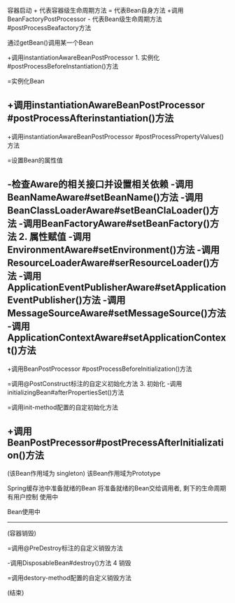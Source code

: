 容器启动                                                  + 代表容器级生命周期方法
                                                          = 代表Bean自身方法
+调用BeanFactoryPostProcessor                             - 代表Bean级生命周期方法
 #postProcessBeafactory方法

通过getBean()调用某一个Bean

 +调用instantiationAwareBeanPostProcessor                                               1. 实例化
  #postProcessBeforeInstantiation()方法

=实例化Bean

+调用instantiationAwareBeanPostProcessor
 #postProcessAfterinstantiation()方法
---------------------------------------------------------------------------------------------------------
+调用instantiationAwareBeanPostProcessor
 #postProcessPropertyValues()方法
 
 =设置Bean的属性值
 
 -检查Aware的相关接口并设置相关依赖    -调用BeanNameAware#setBeanName()方法
                                    -调用BeanClassLoaderAware#setBeanClaLoader()方法
                                    -调用BeanFactoryAware#setBeanFactory()方法                         2. 属性赋值
                                    -调用EnvironmentAware#setEnvironment()方法
                                    -调用ResourceLoaderAware#serResourceLoader()方法
                                    -调用ApplicationEventPublisherAware#setApplicationEventPublisher()方法
                                    -调用MessageSourceAware#setMessageSource()方法
                                    -调用ApplicationContextAware#setApplicationContext()方法
-----------------------------------------------------------------------------------------------------------                                    
+调用BeanPostProcessor
 #postProcessBeforeInitialization()方法
 
 =调用@PostConstruct标注的自定义初始化方法
                                                                             3. 初始化
 -调用initializingBean#afterPropertiesSet()方法
 
 =调用init-method配置的自定初始化方法
 
 +调用BeanPostPrecessor#postPrecessAfterInitialization()方法
 ------------------------------------------------------------------------------------------------------------
(该Bean作用域为 singleton)                          该Bean作用域为Prototype

Spring缓存池中准备就绪的Bean                         将准备就绪的Bean交给调用者, 剩下的生命周期有用户控制              使用中

Bean使用中

------------------------------------------------------------------------------------------------------------
(容器销毁)

=调用@PreDestroy标注的自定义销毁方法

-调用DisposableBean#destroy()方法                        4 销毁

=调用destory-method配置的自定义销毁方法

(结束)








